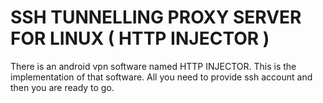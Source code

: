# SSH TUNNELLING PROXY SERVER FOR LINUX ( HTTP INJECTOR )

There is an android vpn software named HTTP INJECTOR. This is the implementation of that software. All you need to provide ssh account and then you are ready to go.
